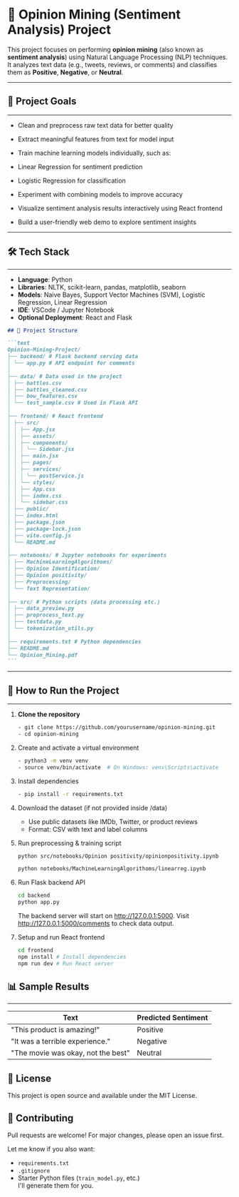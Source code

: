# 🧠 Opinion Mining (Sentiment Analysis) Project

This project focuses on performing **opinion mining** (also known as **sentiment analysis**) using Natural Language Processing (NLP) techniques. It analyzes text data (e.g., tweets, reviews, or comments) and classifies them as **Positive**, **Negative**, or **Neutral**.

---

## 📌 Project Goals

---

- Clean and preprocess raw text data for better quality

- Extract meaningful features from text for model input

- Train machine learning models individually, such as:

- Linear Regression for sentiment prediction

- Logistic Regression for classification

- Experiment with combining models to improve accuracy

- Visualize sentiment analysis results interactively using React frontend

- Build a user-friendly web demo to explore sentiment insights

---

## 🛠️ Tech Stack

---

- **Language**: Python
- **Libraries**: NLTK, scikit-learn, pandas, matplotlib, seaborn
- **Models**: Naive Bayes, Support Vector Machines (SVM), Logistic Regression, Linear Regression
- **IDE**: VSCode / Jupyter Notebook
- **Optional Deployment**: React and Flask

````markdown
## 📁 Project Structure

```text
Opinion-Mining-Project/
├── backend/ # Flask backend serving data
│ └── app.py # API endpoint for comments
│
├── data/ # Data used in the project
│ ├── battles.csv
│ ├── battles_cleaned.csv
│ ├── bow_features.csv
│ └── test_sample.csv # Used in Flask API
│
├── frontend/ # React frontend
│ ├── src/
│ │ ├── App.jsx
│ │ ├── assets/
│ │ ├── components/
│ │ │ └── Sidebar.jsx
│ │ ├── main.jsx
│ │ ├── pages/
│ │ ├── services/
│ │ │ └── postService.js
│ │ └── styles/
│ │ ├── App.css
│ │ ├── index.css
│ │ └── sidebar.css
│ ├── public/
│ ├── index.html
│ ├── package.json
│ ├── package-lock.json
│ ├── vite.config.js
│ └── README.md
│
├── notebooks/ # Jupyter notebooks for experiments
│ ├── MachineLearningAlgorithoms/
│ ├── Opinion Identification/
│ ├── Opinion positivity/
│ ├── Preprocessing/
│ └── Text Representation/
│
├── src/ # Python scripts (data processing etc.)
│ ├── data_preview.py
│ ├── preprocess_text.py
│ ├── testdata.py
│ └── tokenization_utils.py
│
├── requirements.txt # Python dependencies
├── README.md
└── Opinion_Mining.pdf
```
````

---

## 🚀 How to Run the Project

---

1. **Clone the repository**
   ```bash
   - git clone https://github.com/yourusername/opinion-mining.git
   - cd opinion-mining
   ```
2. Create and activate a virtual environment
   ```bash
   - python3 -m venv venv
   - source venv/bin/activate  # On Windows: venv\Scripts\activate
   ```
3. Install dependencies
   ```bash
   - pip install -r requirements.txt
   ```
4. Download the dataset (if not provided inside /data)
   - Use public datasets like IMDb, Twitter, or product reviews
   - Format: CSV with text and label columns
5. Run preprocessing & training script

   ```bash
   python src/notebooks/Opinion positivity/opinionpositivity.ipynb

   python notebooks/MachineLearningAlgorithoms/linearreg.ipynb
   ```

6. Run Flask backend API

   ```bash
   cd backend
   python app.py
   ```

   The backend server will start on http://127.0.0.1:5000.
   Visit http://127.0.0.1:5000/comments to check data output.

7. Setup and run React frontend
   ```bash
   cd frontend
   npm install # Install dependencies
   npm run dev # Run React server
   ```
## 📊 Sample Results

---

| Text                               | Predicted Sentiment |
| ---------------------------------- | ------------------- |
| "This product is amazing!"         | Positive            |
| "It was a terrible experience."    | Negative            |
| "The movie was okay, not the best" | Neutral             |

## 📜 License

This project is open source and available under the MIT License.

## 🤝 Contributing

Pull requests are welcome! For major changes, please open an issue first.

Let me know if you also want:

- `requirements.txt`
- `.gitignore`
- Starter Python files (`train_model.py`, etc.)  
  I'll generate them for you.
